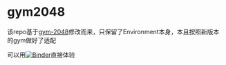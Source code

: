 # gym2048

该repo基于[gym-2048](https://github.com/rgal/gym-2048)修改而来，只保留了Environment本身，本且按照新版本的gym做好了适配

可以用[![Binder](https://mybinder.org/badge_logo.svg)](https://mybinder.org/v2/gh/arnoliudaxia/gym2048/HEAD)直接体验
